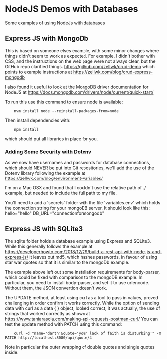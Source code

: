 # NodeJS Demos with Databases
Some examples of using NodeJs with databases

## Express JS with MongoDb
This is based on someone elses example, with some minor changes where things didn't seem to work as expected. For example, I didn't bother with CSS, and the instructions on the web page were not always clear, but the GitHub repo clarified things.
https://github.com/zellwk/crud-demo which points to example instructions at https://zellwk.com/blog/crud-express-mongodb 

I also found it useful to look at the MongoDB driver documentation for NodeJS at https://docs.mongodb.com/drivers/node/current/quick-start/ 

To run this use this command to ensure node is available:

        nvm install node --reinstall-packages-from=node

Then install dependencies with:

        npm install

which should put all libraries in place for you.

### Adding Some Security with Dotenv
As we now have usernames and passwords for database connections, which should NEVER be put into Git repositories, we'll add the use of the Dotenv library following the example at https://zellwk.com/blog/environment-variables/

I'm on a Mac OSX and found that I couldn't use the relative path of ./<folder> example, but needed to include the full path to my file. 

You'll need to add a 'secrets' folder with the file 'variables.env' which holds the connection string for your mongoDB server. It should look like this:
hello="hello"
DB_URL="connectionformongodb"

## Express JS with SQLite3
The sqlite folder holds a database example using Express and SQLite3. While this generally follows the example at https://developerhowto.com/2018/12/29/build-a-rest-api-with-node-js-and-express-js/ it leaves out md5, which hashes passwords, in favour of using star war quotes so that it is similar to the mongoDb example.

The example above left out some installation requirements for body-parser, which could be fixed with comparison to the mongoDB example. In particular, you need to install body-parser, and set it to use urlencode. Without them, the JSON convertion doesn't work.

The UPDATE method, at least using curl as a tool to pass in values, proved challenging in order confirm it works correctly. While the option of sending data with curl as a data { } object, looked correct, it was actually, the use of strings that worked correctly as shown at https://www.taniarascia.com/making-api-requests-postman-curl/ You can test the update method with PATCH using this command:

        curl -d "name='darth'&quote='your lack of faith is disturbing'" -X PATCH http://localhost:8080/api/quote/4

Note in particular the outer wrapping of double quotes and single quotes inside.

